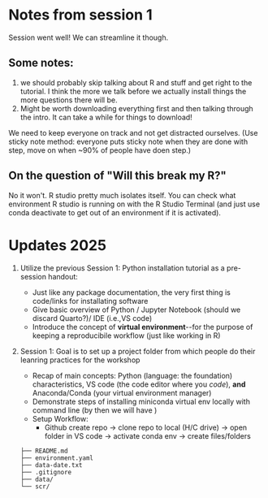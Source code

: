 # Notes from session 1

Session went well! We can streamline it though. 

## Some notes: 

1. we should probably skip talking about R and stuff and get right to the tutorial. I think the more we talk before we actually install things the more questions there will be. 
2. Might be worth downloading everything first and then talking through the intro. It can take a while for things to download!

We need to keep everyone on track and not get distracted ourselves. (Use sticky note method: everyone puts sticky note when they are done with step, move on when ~90% of people have doen step.)

## On the question of "Will this break my R?"
No it won't. R studio pretty much isolates itself. You can check what environment R studio is running on with the R Studio Terminal (and just use conda deactivate to get out of an environment if it is activated).

# Updates 2025

1. Utilize the previous Session 1: Python installation tutorial as a pre-session handout:
    * Just like any package documentation, the very first thing is code/links for installating software
    * Give basic overview of Python / Jupyter Notebook (should we discard Quarto?)/ IDE (i.e.,VS code)
    * Introduce the concept of **virtual environment**--for the purpose of keeping a reproducibile workflow (just like working in R)

2. Session 1: Goal is to set up a project folder from which people do their leanring practices for the workshop
    * Recap of main concepts: Python (language: the foundation) characteristics, VS code (the code editor where you *code*), **and** Anaconda/Conda (your virtual environment manager)
    * Demonstrate steps of installing miniconda virtual env locally with command line (by then we will have )
    * Setup Workflow: 
        * Github create repo -> clone repo to local (H/C drive) -> open folder in VS code ->  activate conda env -> create files/folders

    ```
    ├── README.md
    ├── environment.yaml
    ├── data-date.txt
    ├── .gitignore
    ├── data/
    └── scr/
    ```
